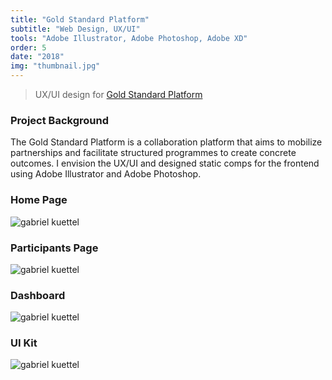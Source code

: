 ```yaml
---
title: "Gold Standard Platform"
subtitle: "Web Design, UX/UI"
tools: "Adobe Illustrator, Adobe Photoshop, Adobe XD"
order: 5
date: "2018"
img: "thumbnail.jpg"
---
```


> UX/UI design for [Gold Standard Platform](https://platform.goldstandard.org/home)

### Project Background 

The Gold Standard Platform is a collaboration platform that aims to mobilize partnerships and facilitate structured programmes to create concrete outcomes. I envision the UX/UI and designed static comps for the frontend using Adobe Illustrator and Adobe Photoshop.

### Home Page

<img src="home.jpg" alt="gabriel kuettel" title="gabriel kuettel">

### Participants Page

<img src="participants.jpg" alt="gabriel kuettel" title="gabriel kuettel">

### Dashboard

<img src="dashboard.jpg" alt="gabriel kuettel" title="gabriel kuettel">

### UI Kit

<img src="uxui.jpg" alt="gabriel kuettel" title="gabriel kuettel">
